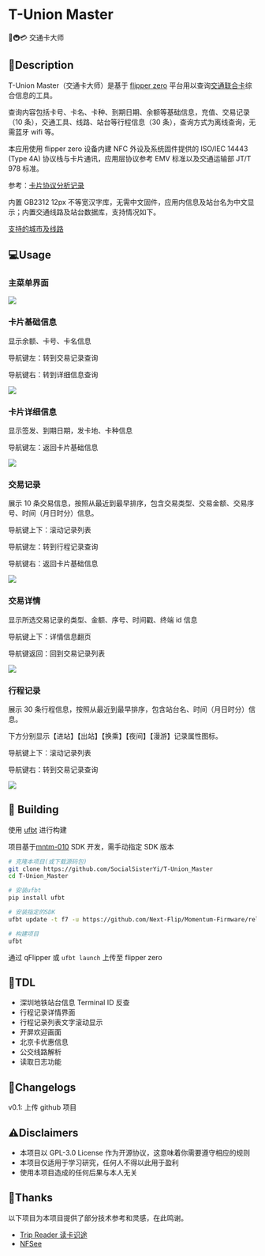 # T-Union Master

🐬🚇💳 交通卡大师

## 📖Description

T-Union Master（交通卡大师）是基于 [flipper zero](https://flipperzero.one/) 平台用以查询[交通联合卡](https://zh.wikipedia.org/wiki/%E4%BA%A4%E9%80%9A%E8%81%94%E5%90%88)综合信息的工具。

查询内容包括卡号、卡名、卡种、到期日期、余额等基础信息，充值、交易记录（10 条），交通工具、线路、站台等行程信息（30 条），查询方式为离线查询，无需蓝牙 wifi 等。

本应用使用 flipper zero 设备内建 NFC 外设及系统固件提供的 ISO/IEC 14443 (Type 4A) 协议栈与卡片通讯，应用层协议参考 EMV 标准以及交通运输部 JT/T 978 标准。

参考：[卡片协议分析记录](docs/card_data_format.md)

内置 GB2312 12px 不等宽汉字库，无需中文固件，应用内信息及站台名为中文显示；内置交通线路及站台数据库，支持情况如下。

[支持的城市及线路](docs/supported_cities.md)

## 💻Usage

### 主菜单界面

![](docs/assets/menu.png)

### 卡片基础信息

显示余额、卡号、卡名信息

导航键左：转到交易记录查询

导航键右：转到详细信息查询

![](docs/assets/baseinfo.png)

### 卡片详细信息

显示签发、到期日期，发卡地、卡种信息

导航键左：返回卡片基础信息

![](docs/assets/detailinfo.png)

### 交易记录

展示 10 条交易信息，按照从最近到最早排序，包含交易类型、交易金额、交易序号、时间（月日时分）信息。

导航键上下：滚动记录列表

导航键左：转到行程记录查询

导航键右：返回卡片基础信息

![](docs/assets/transactions.png)

### 交易详情

显示所选交易记录的类型、金额、序号、时间戳、终端 id 信息

导航键上下：详情信息翻页

导航键返回：回到交易记录列表

![](docs/assets/transaction_detail.png)

### 行程记录

展示 30 条行程信息，按照从最近到最早排序，包含站台名、时间（月日时分）信息。

下方分别显示【进站】【出站】【换乘】【夜间】【漫游】记录属性图标。

导航键上下：滚动记录列表

导航键右：转到交易记录查询

![](docs/assets/travels.png)

## 🔨 Building

使用 [ufbt](https://github.com/flipperdevices/flipperzero-ufbt) 进行构建

项目基于[mntm-010](https://github.com/Next-Flip/Momentum-Firmware/releases/tag/mntm-010) SDK 开发，需手动指定 SDK 版本

```bash
# 克隆本项目(或下载源码包)
git clone https://github.com/SocialSisterYi/T-Union_Master
cd T-Union_Master

# 安装ufbt
pip install ufbt

# 安装指定的SDK
ufbt update -t f7 -u https://github.com/Next-Flip/Momentum-Firmware/releases/download/mntm-010/flipper-z-f7-sdk-mntm-010.zip

# 构建项目
ufbt
```

通过 qFlipper 或 `ufbt launch` 上传至 flipper zero

## 🚩TDL

- 深圳地铁站台信息 Terminal ID 反查
- 行程记录详情界面
- 行程记录列表文字滚动显示
- 开屏欢迎画面
- 北京卡优惠信息
- 公交线路解析
- 读取日志功能

## 📝Changelogs

v0.1: 上传 github 项目

## ⚠️Disclaimers

- 本项目以 GPL-3.0 License 作为开源协议，这意味着你需要遵守相应的规则
- 本项目仅适用于学习研究，任何人不得以此用于盈利
- 使用本项目造成的任何后果与本人无关

## 🎉Thanks

以下项目为本项目提供了部分技术参考和灵感，在此鸣谢。

- [Trip Reader 读卡识途](https://www.domosekai.com/reader/index.html)
- [NFSee](https://github.com/nfcim/nfsee)
